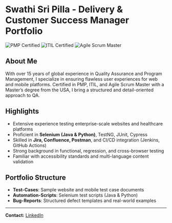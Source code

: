 # Swathi Sri Pilla - Delivery & Customer Success Manager Portfolio

![PMP Certified](https://img.shields.io/badge/Certified-PMP-blue)
![ITIL Certified](https://img.shields.io/badge/Certified-ITIL-green)
![Agile Scrum Master](https://img.shields.io/badge/Certified-Scrum_Master-orange)

## About Me
With over 15 years of global experience in Quality Assurance and Program Management, I specialize in ensuring flawless user experiences for web and mobile platforms. 
Certified in PMP, ITIL, and Agile Scrum Master with a Master’s degree from the USA, I bring a structured and detail-oriented approach to QA.

## Highlights
- Extensive experience testing enterprise-scale websites and healthcare platforms
- Proficient in **Selenium (Java & Python)**, TestNG, JUnit, Cypress
- Skilled in **Jira, Confluence, Postman**, and CI/CD integration (Jenkins, GitHub Actions)
- Strong background in functional, regression, and cross-browser testing
- Familiar with accessibility standards and multi-language content validation

## Portfolio Structure
- **Test-Cases**: Sample website and mobile test case documents
- **Automation-Scripts**: Selenium test scripts (Java & Python)
- **Bug-Reports**: Structured defect templates and real-world examples

---
**Contact:** [LinkedIn](https://www.linkedin.com/in/swattisripilla)  
